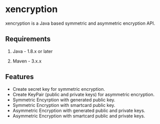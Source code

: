 # xencryption
xencryption is a Java based symmetric and asymmetric encryption API.

## Requirements
1. Java - 1.8.x or later

2. Maven - 3.x.x

## Features

* Create secret key for symmetric encryption.
* Create KeyPair (public and private keys) for asymmetric encryption.
* Symmetric Encyrption with generated public key.
* Symmetric Encryption with smartcard public key.
* Asymmetric Encryption with generated public and private keys.
* Asymmetric Encryption with smartcard public and private keys.
